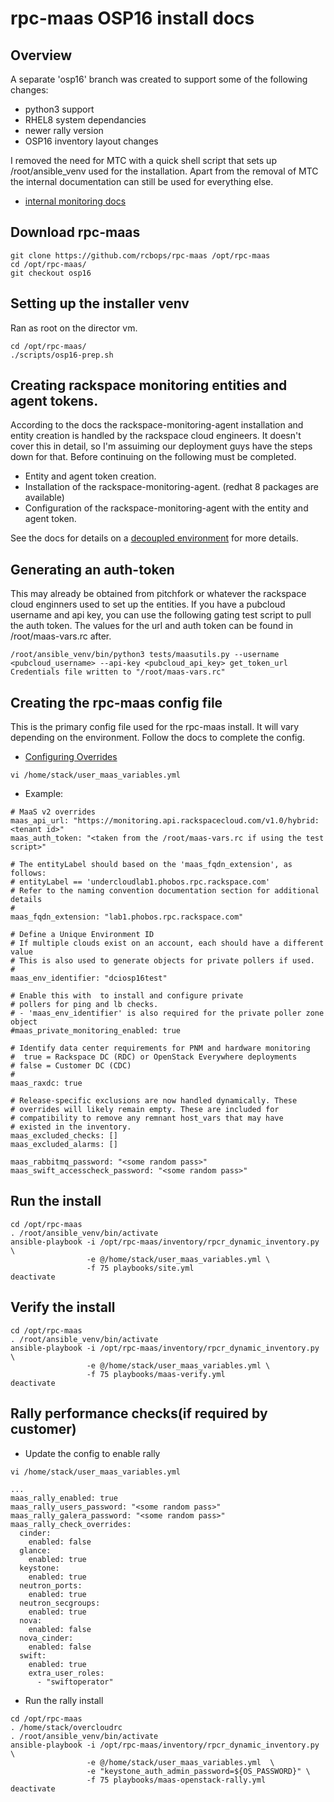 # rpc-maas OSP16 install docs

## Overview

A separate 'osp16' branch was created to support some of the following changes:
* python3 support
* RHEL8 system dependancies
* newer rally version
* OSP16 inventory layout changes

I removed the need for MTC with a quick shell script that sets up /root/ansible_venv used for the installation.  Apart from the removal of MTC the internal documentation can still be used for everything else. 
* [internal monitoring docs](https://pages.github.rackspace.com/rpc-internal/docs-rpc/rpc-monitoring-internal/index.html)

## Download rpc-maas

```
git clone https://github.com/rcbops/rpc-maas /opt/rpc-maas
cd /opt/rpc-maas/
git checkout osp16
```

## Setting up the installer venv

Ran as root on the director vm.
```
cd /opt/rpc-maas/
./scripts/osp16-prep.sh
```

## Creating rackspace monitoring entities and agent tokens.

According to the docs the rackspace-monitoring-agent installation and entity creation is handled by the rackspace cloud engineers.  It doesn't cover this in detail, so I'm assuiming our deployment guys have the steps down for that.  Before continuing on the following must be completed.
* Entity and agent token creation.
* Installation of the rackspace-monitoring-agent. (redhat 8 packages are available)
* Configuration of the rackspace-monitoring-agent with the entity and agent token.

See the docs for details on a [decoupled environment](https://pages.github.rackspace.com/rpc-internal/docs-rpc/rpc-monitoring-internal/monitoring-impl/monitoring-internal.html#id5) for more details.

## Generating an auth-token

This may already be obtained from pitchfork or whatever the rackspace cloud enginners used to set up the entities.  If you have a pubcloud username and api key, you can use the following gating test script to pull the auth token. The values for the url and auth token can be found in /root/maas-vars.rc after.

```
/root/ansible_venv/bin/python3 tests/maasutils.py --username <pubcloud_username> --api-key <pubcloud_api_key> get_token_url
Credentials file written to "/root/maas-vars.rc"
```

## Creating the rpc-maas config file

This is the primary config file used for the rpc-maas install.  It will vary depending on the environment. Follow the docs to complete the config.
* [Configuring Overrides](https://pages.github.rackspace.com/rpc-internal/docs-rpc/rpc-monitoring-internal/monitoring-impl/monitoring-internal.html#step-2-configuring-overrides) 

```
vi /home/stack/user_maas_variables.yml
```

* Example:
```
# MaaS v2 overrides
maas_api_url: "https://monitoring.api.rackspacecloud.com/v1.0/hybrid:<tenant id>"
maas_auth_token: "<taken from the /root/maas-vars.rc if using the test script>"

# The entityLabel should based on the 'maas_fqdn_extension', as follows:
# entityLabel == 'undercloudlab1.phobos.rpc.rackspace.com'
# Refer to the naming convention documentation section for additional details
#
maas_fqdn_extension: "lab1.phobos.rpc.rackspace.com"

# Define a Unique Environment ID
# If multiple clouds exist on an account, each should have a different value
# This is also used to generate objects for private pollers if used.
#
maas_env_identifier: "dciosp16test"

# Enable this with  to install and configure private
# pollers for ping and lb checks.
# - 'maas_env_identifier' is also required for the private poller zone object
#maas_private_monitoring_enabled: true

# Identify data center requirements for PNM and hardware monitoring
#  true = Rackspace DC (RDC) or OpenStack Everywhere deployments
# false = Customer DC (CDC)
#
maas_raxdc: true

# Release-specific exclusions are now handled dynamically. These
# overrides will likely remain empty. These are included for
# compatibility to remove any remnant host_vars that may have
# existed in the inventory.
maas_excluded_checks: []
maas_excluded_alarms: []

maas_rabbitmq_password: "<some random pass>"
maas_swift_accesscheck_password: "<some random pass>"
```

## Run the install
```
cd /opt/rpc-maas
. /root/ansible_venv/bin/activate
ansible-playbook -i /opt/rpc-maas/inventory/rpcr_dynamic_inventory.py \
                 -e @/home/stack/user_maas_variables.yml \
                 -f 75 playbooks/site.yml
deactivate

```

## Verify the install
```
cd /opt/rpc-maas
. /root/ansible_venv/bin/activate
ansible-playbook -i /opt/rpc-maas/inventory/rpcr_dynamic_inventory.py \
                 -e @/home/stack/user_maas_variables.yml \
                 -f 75 playbooks/maas-verify.yml
deactivate
```


## Rally performance checks(if required by customer)

* Update the config to enable rally
```
vi /home/stack/user_maas_variables.yml
```
```
...
maas_rally_enabled: true
maas_rally_users_password: "<some random pass>"
maas_rally_galera_password: "<some random pass>"
maas_rally_check_overrides:
  cinder:
    enabled: false
  glance:
    enabled: true
  keystone:
    enabled: true
  neutron_ports:
    enabled: true
  neutron_secgroups:
    enabled: true
  nova:
    enabled: false
  nova_cinder:
    enabled: false
  swift:
    enabled: true
    extra_user_roles:
      - "swiftoperator"
```

* Run the rally install
```
cd /opt/rpc-maas
. /home/stack/overcloudrc
. /root/ansible_venv/bin/activate
ansible-playbook -i /opt/rpc-maas/inventory/rpcr_dynamic_inventory.py \
                 -e @/home/stack/user_maas_variables.yml  \
                 -e "keystone_auth_admin_password=${OS_PASSWORD}" \
                 -f 75 playbooks/maas-openstack-rally.yml 
deactivate
```

